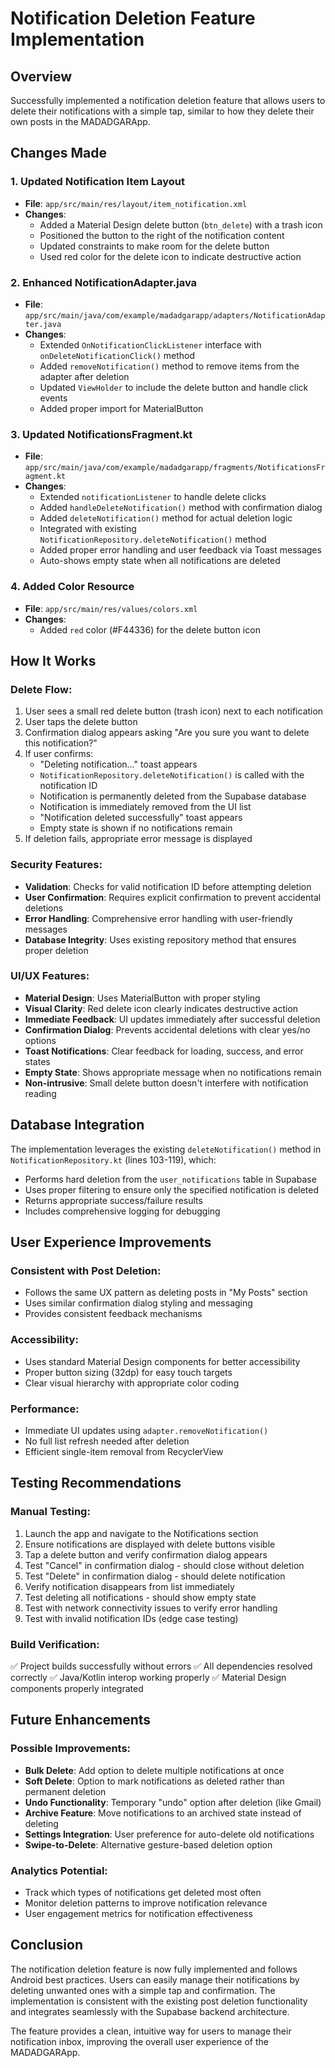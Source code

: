 # Notification Deletion Feature Implementation

## Overview
Successfully implemented a notification deletion feature that allows users to delete their notifications with a simple tap, similar to how they delete their own posts in the MADADGARApp.

## Changes Made

### 1. Updated Notification Item Layout
- **File**: `app/src/main/res/layout/item_notification.xml`
- **Changes**:
  - Added a Material Design delete button (`btn_delete`) with a trash icon
  - Positioned the button to the right of the notification content
  - Updated constraints to make room for the delete button
  - Used red color for the delete icon to indicate destructive action

### 2. Enhanced NotificationAdapter.java
- **File**: `app/src/main/java/com/example/madadgarapp/adapters/NotificationAdapter.java`
- **Changes**:
  - Extended `OnNotificationClickListener` interface with `onDeleteNotificationClick()` method
  - Added `removeNotification()` method to remove items from the adapter after deletion
  - Updated `ViewHolder` to include the delete button and handle click events
  - Added proper import for MaterialButton

### 3. Updated NotificationsFragment.kt
- **File**: `app/src/main/java/com/example/madadgarapp/fragments/NotificationsFragment.kt`
- **Changes**:
  - Extended `notificationListener` to handle delete clicks
  - Added `handleDeleteNotification()` method with confirmation dialog
  - Added `deleteNotification()` method for actual deletion logic
  - Integrated with existing `NotificationRepository.deleteNotification()` method
  - Added proper error handling and user feedback via Toast messages
  - Auto-shows empty state when all notifications are deleted

### 4. Added Color Resource
- **File**: `app/src/main/res/values/colors.xml`
- **Changes**:
  - Added `red` color (#F44336) for the delete button icon

## How It Works

### Delete Flow:
1. User sees a small red delete button (trash icon) next to each notification
2. User taps the delete button
3. Confirmation dialog appears asking "Are you sure you want to delete this notification?"
4. If user confirms:
   - "Deleting notification..." toast appears
   - `NotificationRepository.deleteNotification()` is called with the notification ID
   - Notification is permanently deleted from the Supabase database
   - Notification is immediately removed from the UI list
   - "Notification deleted successfully" toast appears
   - Empty state is shown if no notifications remain
5. If deletion fails, appropriate error message is displayed

### Security Features:
- **Validation**: Checks for valid notification ID before attempting deletion
- **User Confirmation**: Requires explicit confirmation to prevent accidental deletions
- **Error Handling**: Comprehensive error handling with user-friendly messages
- **Database Integrity**: Uses existing repository method that ensures proper deletion

### UI/UX Features:
- **Material Design**: Uses MaterialButton with proper styling
- **Visual Clarity**: Red delete icon clearly indicates destructive action
- **Immediate Feedback**: UI updates immediately after successful deletion
- **Confirmation Dialog**: Prevents accidental deletions with clear yes/no options
- **Toast Notifications**: Clear feedback for loading, success, and error states
- **Empty State**: Shows appropriate message when no notifications remain
- **Non-intrusive**: Small delete button doesn't interfere with notification reading

## Database Integration

The implementation leverages the existing `deleteNotification()` method in `NotificationRepository.kt` (lines 103-119), which:
- Performs hard deletion from the `user_notifications` table in Supabase
- Uses proper filtering to ensure only the specified notification is deleted
- Returns appropriate success/failure results
- Includes comprehensive logging for debugging

## User Experience Improvements

### Consistent with Post Deletion:
- Follows the same UX pattern as deleting posts in "My Posts" section
- Uses similar confirmation dialog styling and messaging
- Provides consistent feedback mechanisms

### Accessibility:
- Uses standard Material Design components for better accessibility
- Proper button sizing (32dp) for easy touch targets
- Clear visual hierarchy with appropriate color coding

### Performance:
- Immediate UI updates using `adapter.removeNotification()`
- No full list refresh needed after deletion
- Efficient single-item removal from RecyclerView

## Testing Recommendations

### Manual Testing:
1. Launch the app and navigate to the Notifications section
2. Ensure notifications are displayed with delete buttons visible
3. Tap a delete button and verify confirmation dialog appears
4. Test "Cancel" in confirmation dialog - should close without deletion
5. Test "Delete" in confirmation dialog - should delete notification
6. Verify notification disappears from list immediately
7. Test deleting all notifications - should show empty state
8. Test with network connectivity issues to verify error handling
9. Test with invalid notification IDs (edge case testing)

### Build Verification:
✅ Project builds successfully without errors
✅ All dependencies resolved correctly
✅ Java/Kotlin interop working properly
✅ Material Design components properly integrated

## Future Enhancements

### Possible Improvements:
- **Bulk Delete**: Add option to delete multiple notifications at once
- **Soft Delete**: Option to mark notifications as deleted rather than permanent deletion
- **Undo Functionality**: Temporary "undo" option after deletion (like Gmail)
- **Archive Feature**: Move notifications to an archived state instead of deleting
- **Settings Integration**: User preference for auto-delete old notifications
- **Swipe-to-Delete**: Alternative gesture-based deletion option

### Analytics Potential:
- Track which types of notifications get deleted most often
- Monitor deletion patterns to improve notification relevance
- User engagement metrics for notification effectiveness

## Conclusion

The notification deletion feature is now fully implemented and follows Android best practices. Users can easily manage their notifications by deleting unwanted ones with a simple tap and confirmation. The implementation is consistent with the existing post deletion functionality and integrates seamlessly with the Supabase backend architecture.

The feature provides a clean, intuitive way for users to manage their notification inbox, improving the overall user experience of the MADADGARApp.
